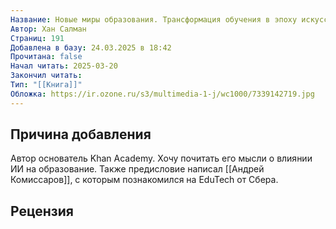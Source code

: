 ```yaml
---
Название: Новые миры образования. Трансформация обучения в эпоху искусственного интеллекта
Автор: Хан Салман
Страниц: 191
Добавлена в базу: 24.03.2025 в 18:42
Прочитана: false
Начал читать: 2025-03-20
Закончил читать: 
Тип: "[[Книга]]"
Обложка: https://ir.ozone.ru/s3/multimedia-1-j/wc1000/7339142719.jpg
---
```

## Причина добавления

Автор основатель Khan Academy. Хочу почитать его мысли о влиянии ИИ на образование. Также предисловие написал [[Андрей Комиссаров]], с которым познакомился на EduTech от Сбера.

## Рецензия
